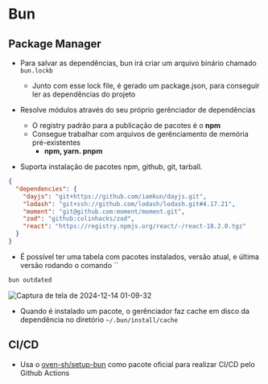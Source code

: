 # Bun

## Package Manager

- Para salvar as dependências, bun irá criar um arquivo binário chamado `bun.lockb`
  - Junto com esse lock file, é gerado um package.json, para conseguir ler as dependências do projeto 
- Resolve módulos através do seu próprio gerênciador de dependências
  - O registry padrão para a publicação de pacotes é o **npm**
  - Consegue trabalhar com arquivos de gerênciamento de memória pré-existentes
    - **npm, yarn. pnpm**

- Suporta instalação de pacotes npm, github, git, tarball.
```json
{
  "dependencies": {
    "dayjs": "git+https://github.com/iamkun/dayjs.git",
    "lodash": "git+ssh://github.com/lodash/lodash.git#4.17.21",
    "moment": "git@github.com:moment/moment.git",
    "zod": "github:colinhacks/zod",
    "react": "https://registry.npmjs.org/react/-/react-18.2.0.tgz"
  }
}
```

- É possível ter uma tabela com pacotes instalados, versão atual, e última versão rodando o comando ``
```zsh
bun outdated
```

![Captura de tela de 2024-12-14 01-09-32](https://github.com/user-attachments/assets/5b3cdcae-dfc9-486e-9e46-59ac2a7ec24e)

- Quando é instalado um pacote, o gerênciador faz cache em disco da dependência no diretório `~/.bun/install/cache`

## CI/CD

- Usa o [oven-sh/setup-bun](https://github.com/oven-sh/setup-bun) como pacote oficial para realizar CI/CD pelo Github Actions
